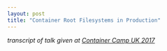 ```yaml
---
layout: post
title: "Container Root Filesystems in Production"
---
```


_transcript of talk given at [Container Camp UK 2017](/placeholder)_

